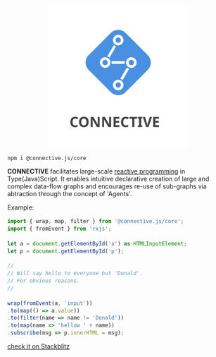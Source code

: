 <p align="center">
<img src="https://raw.githubusercontent.com/CONNECT-platform/connective/master/logo.svg?sanitize=true" width="320px"/>
</p>

```
npm i @connective.js/core
```

**CONNECTIVE** facilitates large-scale [reactive programming](https://en.wikipedia.org/wiki/Reactive_programming) in Type(Java)Script. It enables intuitive declarative creation of large and complex data-flow graphs and encourages re-use of sub-graphs via abtraction through the concept of 'Agents'.

Example:

```typescript
import { wrap, map, filter } from '@connective.js/core';
import { fromEvent } from 'rxjs';

let a = document.getElementById('a') as HTMLInputElement;
let p = document.getElementById('p');

//
// Will say hello to everyone but 'Donald'.
// For obvious reasons.
//

wrap(fromEvent(a, 'input'))
.to(map(() => a.value))
.to(filter(name => name != 'Donald'))
.to(map(name => 'hellow ' + name))
.subscribe(msg => p.innerHTML = msg);
```
[check it on Stackblitz](https://stackblitz.com/edit/connective-hellow-world)

